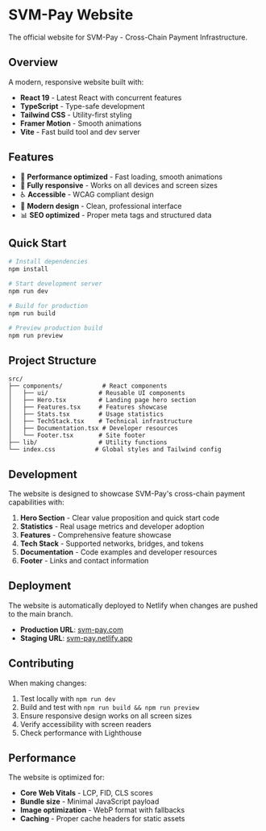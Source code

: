 # SVM-Pay Website

The official website for SVM-Pay - Cross-Chain Payment Infrastructure.

## Overview

A modern, responsive website built with:
- **React 19** - Latest React with concurrent features
- **TypeScript** - Type-safe development
- **Tailwind CSS** - Utility-first styling
- **Framer Motion** - Smooth animations
- **Vite** - Fast build tool and dev server

## Features

- 🚀 **Performance optimized** - Fast loading, smooth animations
- 📱 **Fully responsive** - Works on all devices and screen sizes
- ♿ **Accessible** - WCAG compliant design
- 🎨 **Modern design** - Clean, professional interface
- 📊 **SEO optimized** - Proper meta tags and structured data

## Quick Start

```bash
# Install dependencies
npm install

# Start development server
npm run dev

# Build for production
npm run build

# Preview production build
npm run preview
```

## Project Structure

```
src/
├── components/           # React components
│   ├── ui/              # Reusable UI components
│   ├── Hero.tsx         # Landing page hero section
│   ├── Features.tsx     # Features showcase
│   ├── Stats.tsx        # Usage statistics
│   ├── TechStack.tsx    # Technical infrastructure
│   ├── Documentation.tsx # Developer resources
│   └── Footer.tsx       # Site footer
├── lib/                 # Utility functions
└── index.css           # Global styles and Tailwind config
```

## Development

The website is designed to showcase SVM-Pay's cross-chain payment capabilities with:

1. **Hero Section** - Clear value proposition and quick start code
2. **Statistics** - Real usage metrics and developer adoption
3. **Features** - Comprehensive feature showcase
4. **Tech Stack** - Supported networks, bridges, and tokens
5. **Documentation** - Code examples and developer resources
6. **Footer** - Links and contact information

## Deployment

The website is automatically deployed to Netlify when changes are pushed to the main branch.

- **Production URL**: [svm-pay.com](https://svm-pay.com)
- **Staging URL**: [svm-pay.netlify.app](https://svm-pay.netlify.app)

## Contributing

When making changes:

1. Test locally with `npm run dev`
2. Build and test with `npm run build && npm run preview`
3. Ensure responsive design works on all screen sizes
4. Verify accessibility with screen readers
5. Check performance with Lighthouse

## Performance

The website is optimized for:
- **Core Web Vitals** - LCP, FID, CLS scores
- **Bundle size** - Minimal JavaScript payload
- **Image optimization** - WebP format with fallbacks
- **Caching** - Proper cache headers for static assets
